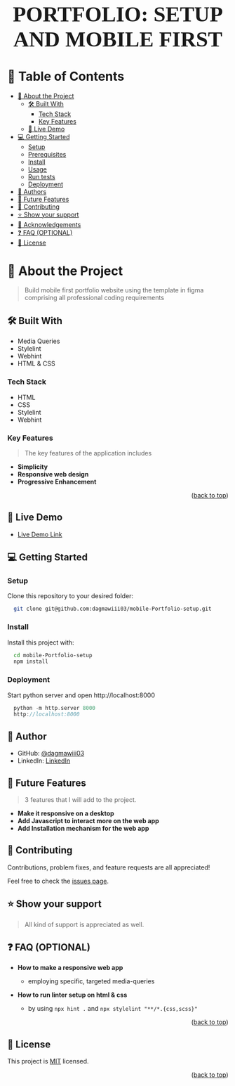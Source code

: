 <a name="readme-top"></a>

<h1 align="center" style="font-family: Serif; font-size: 3.5em;">PORTFOLIO: SETUP AND MOBILE FIRST</h1>

<!-- TABLE OF CONTENTS -->

<!-- TABLE OF CONTENTS -->

# 📗 Table of Contents

- [📖 About the Project](#about-project)
  - [🛠 Built With](#built-with)
    - [Tech Stack](#tech-stack)
    - [Key Features](#key-features)
  - [🚀 Live Demo](#live-demo)
- [💻 Getting Started](#getting-started)
  - [Setup](#setup)
  - [Prerequisites](#prerequisites)
  - [Install](#install)
  - [Usage](#usage)
  - [Run tests](#run-tests)
  - [Deployment](#triangular_flag_on_post-deployment)
- [👥 Authors](#authors)
- [🔭 Future Features](#future-features)
- [🤝 Contributing](#contributing)
- [⭐️ Show your support](#support)
- [🙏 Acknowledgements](#acknowledgements)
- [❓ FAQ (OPTIONAL)](#faq)
- [📝 License](#license)

<!-- PROJECT DESCRIPTION -->

# 📖 About the Project <a name="about-project"></a>

> Build mobile first portfolio website using the template in figma comprising all  professional coding requirements

## 🛠 Built With <a name="built-with"></a>

- Media Queries
- Stylelint
- Webhint
- HTML & CSS

### Tech Stack <a name="tech-stack"></a>

- HTML
- CSS
- Stylelint
- Webhint

### Key Features <a name="key-features"></a>

> The key features of the application includes

- **Simplicity**
- **Responsive web design**
- **Progressive Enhancement**

<p align="right">(<a href="#readme-top">back to top</a>)</p>

<!-- LIVE DEMO -->

## 🚀 Live Demo <a name="live-demo"></a>

- [Live Demo Link](https://dagmawiii03.github.io/mobile-Portfolio-setup/)

<!-- GETTING STARTED -->

## 💻 Getting Started <a name="getting-started"></a>

### Setup

Clone this repository to your desired folder:

```sh
  git clone git@github.com:dagmawiii03/mobile-Portfolio-setup.git
```

### Install

Install this project with:

```sh
  cd mobile-Portfolio-setup
  npm install
```

### Deployment

Start python server and open http://localhost:8000

```c
  python -m http.server 8000
  http://localhost:8000
```

<!-- AUTHORS -->

## 👤 Author <a name="authors"></a>

- GitHub: [@dagmawiii03](https://github.com/dagmawiii03)
- LinkedIn: [LinkedIn](linkedin.com/in/dagmawi-yohannes-b36488236)

## 🔭 Future Features <a name="future-features"></a>

> 3 features that I will add to the project.

- **Make it responsive on a desktop**
- **Add Javascript to interact more on the web app**
- **Add Installation mechanism for the web app**

## 🤝 Contributing <a name="contributing"></a>

 Contributions, problem fixes, and feature requests are all appreciated!

Feel free to check the [issues page](https://github.com/dagmawiii03/mobile-Portfolio-setup/issues).

## ⭐️ Show your support <a name="support"></a>

> All kind of support is appreciated as well.

## ❓ FAQ (OPTIONAL) <a name="faq"></a>


- **How to make a responsive web app**

  - employing specific, targeted media-queries

- **How to run linter setup on html & css**

  - by using `npx hint .` and `npx stylelint "**/*.{css,scss}"`

<p align="right">(<a href="#readme-top">back to top</a>)</p>

<!-- LICENSE -->

## 📝 License <a name="license"></a>

This project is [MIT](./MIT.md) licensed.

<p align="right">(<a href="#readme-top">back to top</a>)</p>